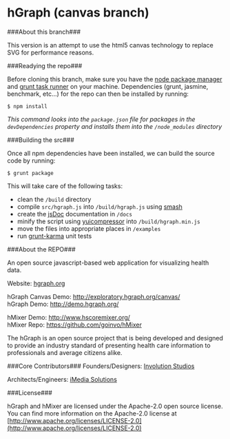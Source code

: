 hGraph (canvas branch)
========


###About this branch###

This version is an attempt to use the html5 canvas technology to replace SVG for performance reasons. 

###Readying the repo###

Before cloning this branch, make sure you have the [node package manager](https://npmjs.org/) and [grunt task runner](http://gruntjs.com/getting-started) on your machine. Dependencies (grunt, jasmine, benchmark, etc...) for the repo can then be installed by running:
	
	$ npm install
	
*This command looks into the `package.json` file for packages in the `devDependencies` property and installs them into the `/node_modules` directory*

###Building the src###

Once all npm dependencies have been installed, we can build the source code by running:
	
	$ grunt package
	
This will take care of the following tasks:

* clean the `/build` directory
* compile `src/hgraph.js` into `/build/hgraph.js` using [smash](https://github.com/mbostock/smash)
* create the [jsDoc](https://github.com/jsdoc3/jsdoc) documentation in `/docs`
* minify the script using [yuicompressor](https://github.com/mathiasbynens/grunt-yui-compressor) into `/build/hgraph.min.js`
* move the files into appropriate places in `/examples`
* run [grunt-karma](https://npmjs.org/package/grunt-karma) unit tests

###About the REPO###

An open source javascript-based web application for visualizing health data.

Website: [hgraph.org](http://hgraph.org/)

hGraph Canvas Demo: http://exploratory.hgraph.org/canvas/<br />
hGraph Demo: http://demo.hgraph.org/

hMixer Demo: http://www.hscoremixer.org/<br />
hMixer Repo: https://github.com/goinvo/hMixer

The hGraph is an open source project that is being developed and designed to provide an industry standard of presenting health care information to professionals and average citizens alike.


###Core Contributors###
Founders/Designers: [Involution Studios](http://www.goinvo.com/)

Architects/Engineers: [iMedia Solutions](http://www.myimedia.com/)

###License###

hGraph and hMixer are licensed under the Apache-2.0 open source license. You can find more information on the Apache-2.0 license at [http://www.apache.org/licenses/LICENSE-2.0](http://www.apache.org/licenses/LICENSE-2.0)

